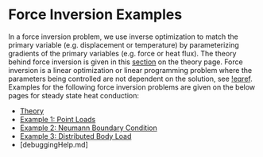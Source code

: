 # Force Inversion Examples

In a force inversion problem, we use inverse optimization to match the primary
variable (e.g. displacement or temperature) by parameterizing gradients of the
primary variables (e.g. force or heat flux).  The theory behind force inversion is given in this [section](theory/InvOptTheory.md#sec:forceInv) on the theory page.
Force inversion is a linear optimization or
linear programming problem where the parameters being controlled are not dependent on the solution, see [!eqref](theory/InvOptTheory.md#eq:bodyLoads).
Examples for the following force inversion problems are given on the below pages for steady state
heat conduction:

- [Theory](theory/InvOptTheory.md)
- [Example 1: Point Loads](forceInv_pointLoads.md)
- [Example 2: Neumann Boundary Condition](forceInv_NeumannBC.md)
- [Example 3: Distributed Body Load](forceInv_BodyLoad.md)
- [debuggingHelp.md]
